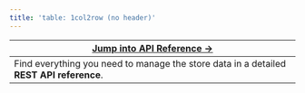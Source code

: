 ```yaml
---
title: 'table: 1col2row (no header)'
---
```


| [Jump into API Reference →](https://app.gitbook.com/o/7RBnM4uFCrMwAT24ojPQ/s/G9n5VxMY9T0Ob3D56PSD/) |
| --------------------------------------------------------------------------------------------------- |
| Find everything you need to manage the store data in a detailed **REST API reference**.             |
